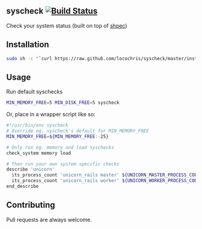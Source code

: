 syscheck [![Build Status](https://travis-ci.org/locochris/syscheck.png)](https://travis-ci.org/locochris/syscheck)
----
Check your system status (built on top of [shpec](http://github.com/shpec/shpec))

## Installation
```bash
sudo sh -c "`curl https://raw.github.com/locochris/syscheck/master/install.sh`"
```

## Usage
Run default syschecks

```bash
MIN_MEMORY_FREE=5 MIN_DISK_FREE=5 syscheck
```

Or, place in a wrapper script like so:

```bash
#!/usr/bin/env syscheck
# Override eg. syscheck's default for MIN_MEMORY_FREE
MIN_MEMORY_FREE=${MIN_MEMORY_FREE:-25}

# Only run eg. memory and load syschecks
check_system memory load

# Then run your own system specific checks
describe 'unicorn'
  its_process_count 'unicorn_rails master' ${UNICORN_MASTER_PROCESS_COUNT:-2}
  its_process_count 'unicorn_rails worker' ${UNICORN_WORKER_PROCESS_COUNT:-8}
end_describe
```

## Contributing
Pull requests are always welcome.
